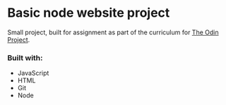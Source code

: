 # Basic node website project

Small project, built for assignment as part of the curriculum for [The Odin Project](https://www.theodinproject.com/).

### Built with: 
* JavaScript
* HTML
* Git
* Node
